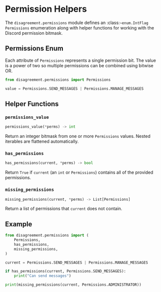 # Permission Helpers

The `disagreement.permissions` module defines an :class:`~enum.IntFlag`
`Permissions` enumeration along with helper functions for working with
the Discord permission bitmask.

## Permissions Enum

Each attribute of ``Permissions`` represents a single permission bit. The value
is a power of two so multiple permissions can be combined using bitwise OR.

```python
from disagreement.permissions import Permissions

value = Permissions.SEND_MESSAGES | Permissions.MANAGE_MESSAGES
```

## Helper Functions

### ``permissions_value``

```python
permissions_value(*perms) -> int
```

Return an integer bitmask from one or more ``Permissions`` values. Nested
iterables are flattened automatically.

### ``has_permissions``

```python
has_permissions(current, *perms) -> bool
```

Return ``True`` if ``current`` (an ``int`` or ``Permissions``) contains all of
the provided permissions.

### ``missing_permissions``

```python
missing_permissions(current, *perms) -> List[Permissions]
```

Return a list of permissions that ``current`` does not contain.

## Example

```python
from disagreement.permissions import (
    Permissions,
    has_permissions,
    missing_permissions,
)

current = Permissions.SEND_MESSAGES | Permissions.MANAGE_MESSAGES

if has_permissions(current, Permissions.SEND_MESSAGES):
    print("Can send messages")

print(missing_permissions(current, Permissions.ADMINISTRATOR))
```

